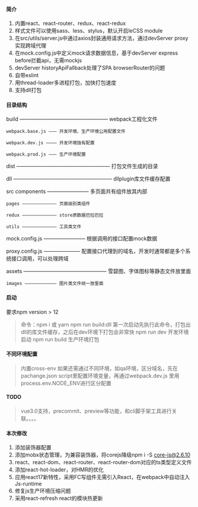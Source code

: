 #### 简介
1. 内置react、react-router、redux、react-redux
2. 样式文件可以使用sass、less、stylus，默认开启leCSS module
3. 在src/utils/server.js中通过axios封装通用请求方法，通过devServer proxy实现跨域代理
4. 在mock.config.js中定义mock请求数据信息，基于devServer express before拦截api，无需mockjs
5. devServer historyApiFallback处理了SPA browserRouter的问题
6. 自带eslint
7. 用thread-loader多进程打包，加快打包速度
8. 支持dll打包
#### 目录结构

build ————————————————— webpack工程化文件  

    webpack.base.js ——— 开发环境、生产环境公用配置文件
    
    webpack.dev.js ———— 开发环境独有配置  
    
    webpack.prod.js ——— 生产环境配置
    
dist —————————————————— 打包文件生成的目录  

dll ——————————————————— dllplugin库文件缓存配置  

src
    components ———————— 多页面共有组件放其内部  
    
    pages ————————————— 页面级别类组件  
    
    redux ————————————— store原数据巴拉巴拉  
    
    utils ————————————— 工具类文件  
    
mock.config.js ———————— 根据调用的接口配置mock数据  

proxy.config.js ——————— 配置接口代理到的域名，开发时通常都是多个系统接口调用，可以处理跨域  

assets ———————————————— 雪碧图、字体图标等静态文件放里面  

    images ———————————— 图片类文件统一放里面

#### 启动
要求npm version > 12
> 命令：npm i 或 yarn
> npm run build:dll   第一次启动先执行此命令，打包出dll的库文件缓存，之后在dev环境下打包会非常快
> npm run dev 开发环境启动
> npm run build 生产环境打包


#### 不同环境配置
> 内置cross-env 如果还需通过不同环境，如qa环境，区分域名，先在pachange.json script里配置环境变量，再通过webpack.dev.js 里用process.env.NODE_ENV进行区分配置


#### TODO
> vue3.0支持，precommit、preview等功能，和cli脚手架工具进行关联。。。。



#### 本次修改
1. 添加装饰器配置
2. 添加mobx状态管理，为兼容装饰器，将corejs降级npm i -S core-js@2.6.10
3. react、react-dom、react-router、react-router-dom对应的ts类型定义文件
4. 添加react-hot-loader，对HMR的优化
5. 应用react17新特性，采用FC写组件无需引入React，在webpack中自动注入Js-runtime
6. 修复js生产环境压缩问题
7. 采用react-refresh react的模块热更新
